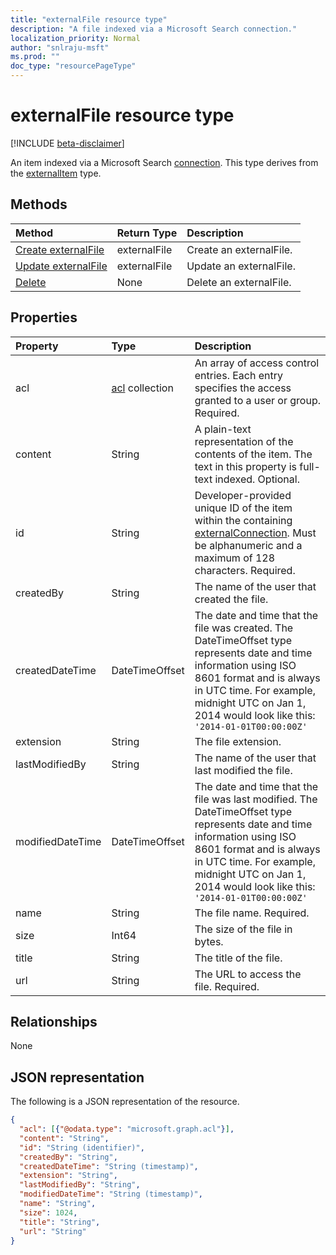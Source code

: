 ```yaml
---
title: "externalFile resource type"
description: "A file indexed via a Microsoft Search connection."
localization_priority: Normal
author: "snlraju-msft"
ms.prod: ""
doc_type: "resourcePageType"
---
```


# externalFile resource type

[!INCLUDE [beta-disclaimer](../../includes/beta-disclaimer.md)]

An item indexed via a Microsoft Search [connection](externalconnection.md). This type derives from the [externalItem](externalitem.md) type.

## Methods

| Method                                                        | Return Type  | Description |
|:--------------------------------------------------------------|:-------------|:--|
| [Create externalFile](../api/externalconnection-put-items.md) | externalFile | Create an externalFile. |
| [Update externalFile](../api/externalitem-update.md)          | externalFile | Update an externalFile. |
| [Delete](../api/externalitem-delete.md)                       | None         | Delete an externalFile. |

## Properties

| Property         | Type                     | Description                    |
|:-----------------|:-------------------------|:-------------------------------|
| acl              | [acl](acl.md) collection | An array of access control entries. Each entry specifies the access granted to a user or group. Required. |
| content          | String                   | A plain-text representation of the contents of the item. The text in this property is full-text indexed. Optional. |
| id               | String                   | Developer-provided unique ID of the item within the containing [externalConnection](externalconnection.md). Must be alphanumeric and a maximum of 128 characters. Required. |
| createdBy        | String                   | The name of the user that created the file. |
| createdDateTime  | DateTimeOffset           | The date and time that the file was created. The DateTimeOffset type represents date and time information using ISO 8601 format and is always in UTC time. For example, midnight UTC on Jan 1, 2014 would look like this: `'2014-01-01T00:00:00Z'` |
| extension        | String                   | The file extension.            |
| lastModifiedBy   | String                   | The name of the user that last modified the file. |
| modifiedDateTime | DateTimeOffset           | The date and time that the file was last modified. The DateTimeOffset type represents date and time information using ISO 8601 format and is always in UTC time. For example, midnight UTC on Jan 1, 2014 would look like this: `'2014-01-01T00:00:00Z'` |
| name             | String                   | The file name. Required.       |
| size             | Int64                    | The size of the file in bytes. |
| title            | String                   | The title of the file.         |
| url              | String                   | The URL to access the file. Required. |

## Relationships

None

## JSON representation

The following is a JSON representation of the resource.

<!-- {
  "blockType": "resource",
  "optionalProperties": [

  ],
  "@odata.type": "microsoft.graph.externalFile",
  "baseType": "microsoft.graph.externalItem"
}-->

```json
{
  "acl": [{"@odata.type": "microsoft.graph.acl"}],
  "content": "String",
  "id": "String (identifier)",
  "createdBy": "String",
  "createdDateTime": "String (timestamp)",
  "extension": "String",
  "lastModifiedBy": "String",
  "modifiedDateTime": "String (timestamp)",
  "name": "String",
  "size": 1024,
  "title": "String",
  "url": "String"
}
```

<!-- uuid: 16cd6b66-4b1a-43a1-adaf-3a886856ed98
2019-02-04 14:57:30 UTC -->
<!-- {
  "type": "#page.annotation",
  "description": "externalFile resource",
  "keywords": "",
  "section": "documentation",
  "tocPath": ""
}-->
